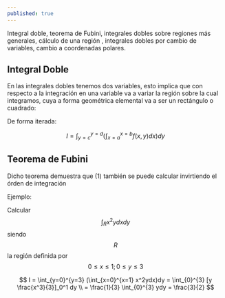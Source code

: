 ```yaml
---
published: true
---
```

Integral doble, teorema de Fubini, integrales dobles sobre regiones más generales, cálculo de una región , integrales dobles por cambio de variables, cambio a coordenadas polares.

## Integral Doble

En las integrales dobles tenemos dos variables, esto implica que con respecto a la integración en una variable va a variar la región sobre la cual integramos, cuya a forma geométrica elemental va a ser un rectángulo o cuadrado:

De forma iterada:

$$ I = \int_{y=c}^{y=d} ( \int_{x=a}^{x=b} f(x,y)dx)dy $$

## Teorema de Fubini

Dicho teorema demuestra que  (1) también se puede calcular invirtiendo el órden de integración

Ejemplo:

Calcular $$\int_R x^2ydxdy$$ siendo $$R$$ la región definida por $$0 \le x \le 1; 0 \le y \le 3$$

$$ I = \int_{y=0}^{y=3} (\int_{x=0}^{x=1} x^2ydx)dy = \int_{0}^{3} [y \frac{x^3}{3}]_0^1 dy \\
= \frac{1}{3} \int_{0}^{3} ydy = \frac{3}{2} 
$$
